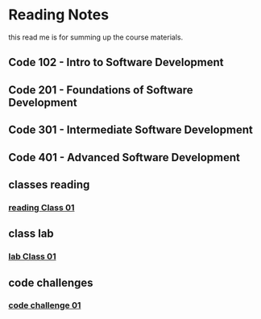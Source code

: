 # Reading Notes

this read me is for summing up the course materials.

## Code 102 - Intro to Software Development

## Code 201 - Foundations of Software Development

## Code 301 - Intermediate Software Development

## Code 401 - Advanced Software Development

## classes reading

### [reading Class 01](./class01.md)

## class lab

### [lab Class 01](https://github.com/Ahmad-Alanati/snakes-cafe)

## code challenges

### [code challenge 01]()
